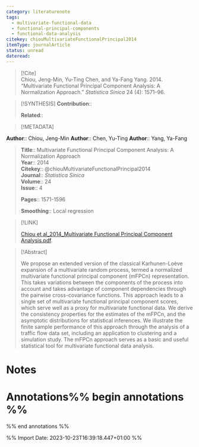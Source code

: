```yaml
---
category: literaturenote
tags:
  - multivariate-functional-data
  - functional-principal-components
  - functional-data-analysis
citekey: chiouMultivariateFunctionalPrincipal2014
itemType: journalArticle
status: unread
dateread:
---
```


> [!Cite]  
> Chiou, Jeng-Min, Yu-Ting Chen, and Ya-Fang Yang. 2014. “Multivariate Functional Principal Component Analysis: A Normalization Approach.” _Statistica Sinica_ 24 (4): 1571–96.

> [!SYNTHESIS] 
>**Contribution**::
>
>**Related**:: 
>

> [!METADATA]  
>
**Author**:: Chiou, Jeng-Min
**Author**:: Chen, Yu-Ting
**Author**:: Yang, Ya-Fang<br>
> **Title**:: Multivariate Functional Principal Component Analysis: A Normalization Approach    
> **Year**:: 2014     
> **Citekey**:: @chiouMultivariateFunctionalPrincipal2014    
>**Journal**:: *Statistica Sinica*    
>**Volume**:: 24    
>**Issue**:: 4     
>    
>    
>     
> **Pages**:: 1571-1596    
>    
>**Smoothing**:: Local regression

> [!LINK] 
>
> [Chiou et al_2014_Multivariate Functional Principal Component Analysis.pdf](file:///Users/steven/Library/CloudStorage/GoogleDrive-steven.golovkine@ul.ie/My%20Drive/bibliography/Statistica%20Sinica/2014/Chiou%20et%20al_2014_Multivariate%20Functional%20Principal%20Component%20Analysis.pdf).

>[!Abstract]
>
>We propose an extended version of the classical Karhunen-Loève expansion of a multivariate random process, termed a normalized multivariate functional principal component (mFPCn) representation. This takes variations between the components of the process into account and takes advantage of component dependencies through the pairwise cross-covariance functions. This approach leads to a single set of multivariate functional principal component scores, which serve well as a proxy for multivariate functional data. We derive the consistency properties for the estimates of the mFPCn, and the asymptotic distributions for statistical inferences. We illustrate the finite sample performance of this approach through the analysis of a traffic flow data set, including an application to clustering and a simulation study. The mFPCn approach serves as a basic and useful statistical tool for multivariate functional data analysis.
>>


# Notes<br>
# Annotations%% begin annotations %%  
 
  
%% end annotations %%

%% Import Date: 2023-10-23T16:39:18.447+01:00 %%

